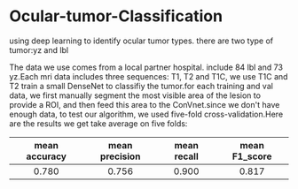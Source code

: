 # Ocular-tumor-Classification

using deep learning to identify ocular tumor types.
there are two type of tumor:yz and lbl

The data we use comes from a local partner hospital. include 84 lbl and 73 yz.Each mri data includes three sequences: T1, T2 and T1C, we use T1C and T2 train a small DenseNet to classifiy the tumor.for each training and val data, we first manually segment the most visible area of the lesion to provide a ROI, and then feed this area to the ConVnet.since we don't have enough data, to test our algorithm, we used five-fold cross-validation.Here are the results we get take average on five folds:

|mean accuracy|mean precision|mean recall|mean F1_score|
|:--:|:--:|:--:|:--:|
|0.780|0.756|0.900|0.817|
